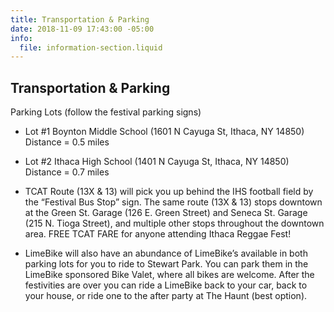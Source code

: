 ```yaml
---
title: Transportation & Parking
date: 2018-11-09 17:43:00 -05:00
info:
  file: information-section.liquid
---
```


## Transportation & Parking

Parking Lots (follow the festival parking signs)

* Lot #1 Boynton Middle School (1601 N Cayuga St, Ithaca, NY 14850) Distance = 0.5 miles

* Lot #2 Ithaca High School (1401 N Cayuga St, Ithaca, NY 14850) Distance = 0.7 miles

* TCAT Route (13X & 13) will pick you up behind the IHS football field by the “Festival Bus Stop” sign. The same route (13X & 13) stops downtown at the Green St. Garage (126 E. Green Street) and Seneca St. Garage (215 N. Tioga Street), and multiple other stops throughout the downtown area. FREE TCAT FARE for anyone attending Ithaca Reggae Fest!

* LimeBike will also have an abundance of LimeBike’s available in both parking lots for you to ride to Stewart Park. You can park them in the LimeBike sponsored Bike Valet, where all bikes are welcome. After the festivities are over you can ride a LimeBike back to your car, back to your house, or ride one to the after party at The Haunt (best option).
